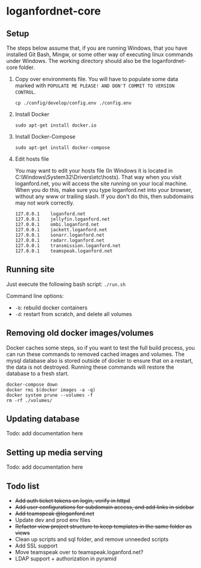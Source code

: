 # loganfordnet-core

## Setup

The steps below assume that, if you are running Windows, that you have installed Git Bash, Mingw, or some other way of executing linux commands under Windows. The working directory should also be the loganfordnet-core folder.

1. Copy over environments file. You will have to populate some data marked with `POPULATE ME PLEASE! AND DON'T COMMIT TO VERSION CONTROL`.

    `cp ./config/develop/config.env ./config.env`

2. Install Docker

    `sudo apt-get install docker.io`

3. Install Docker-Compose

    `sudo apt-get install docker-compose`

4. Edit hosts file

    You may want to edit your hosts file (In Windows it is located in C:\Windows\System32\Drivers\etc\hosts). That way when you visit loganford.net, you will access the site running on your local machine. When you do this, make sure you type loganford.net into your browser, without any www or trailing slash. If you don't do this, then subdomains may not work correctly.

    ```
    127.0.0.1    loganford.net
    127.0.0.1    jellyfin.loganford.net
    127.0.0.1    ombi.loganford.net
    127.0.0.1    jackett.loganford.net
    127.0.0.1    sonarr.loganford.net
    127.0.0.1    radarr.loganford.net
    127.0.0.1    transmission.loganford.net
    127.0.0.1    teamspeak.loganford.net
    ```

## Running site

Just execute the following bash script: `./run.sh`

Command line options:

* `-b`: rebuild docker containers
* `-d`: restart from scratch, and delete all volumes

## Removing old docker images/volumes

Docker caches some steps, so if you want to test the full build process, you can run these commands to removed cached images and volumes. The mysql database also is stored outside of docker to ensure that on a restart, the data is not destroyed. Running these commands will restore the database to a fresh start.

```
docker-compose down
docker rmi $(docker images -a -q)
docker system prune --volumes -f
rm -rf ./volumes/
```

## Updating database

Todo: add documentation here

## Setting up media serving

Todo: add documentation here

## Todo list
* ~~Add auth ticket tokens on login, verify in httpd~~
* ~~Add user configurations for subdomain access, and add links in sidebar~~
* ~~Add teamspeak @loganford.net~~
* Update dev and prod env files
* ~~Refactor view project structure to keep templates in the same folder as views~~
* Clean up scripts and sql folder, and remove unneeded scripts
* Add SSL support
* Move teamspeak over to teamspeak.loganford.net?
* LDAP support + authorization in pyramid